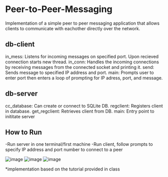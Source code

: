 # Peer-to-Peer-Messaging

Implementation of a simple peer to peer messaging application that allows clients to communicate with eachother directly over the network.

## db-client
in_mess: Listens for incoming messages on specified port. Upon recieved connection starts new thread.
in_conn: Handles the incoming connections by receiving messages from the connected socket and printing it.
send: Sends message to specified IP address and port.
main: Prompts user to enter port then enters a loop of prompting for IP adress, port, and message.

## db-server
cc_database: Can create or connect to SQLite DB.
regclient: Registers client in database.
get_regclient: Retrieves client from DB.
main: Entry point to inititate server

## How to Run
-Run server in one terminal/first machine
-Run client, follow prompts to specify IP address and port number to connect to a peer

![image](https://github.com/JAZMYNW/Peer-to-Peer-Messaging/assets/95877548/953fba3a-a7e3-425f-a12d-5a883c0551e0)
![image](https://github.com/JAZMYNW/Peer-to-Peer-Messaging/assets/95877548/fdf8ccca-67ca-4c61-9915-3929be5c4ad5)
![image](https://github.com/JAZMYNW/Peer-to-Peer-Messaging/assets/95877548/ace76b16-a51a-4ce4-b4c4-d451755240cf)



*implementation based on the tutorial provided in class
